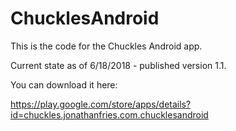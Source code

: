 # ChucklesAndroid

This is the code for the Chuckles Android app.

Current state as of 6/18/2018 - published version 1.1.  

You can download it here: 

https://play.google.com/store/apps/details?id=chuckles.jonathanfries.com.chucklesandroid
